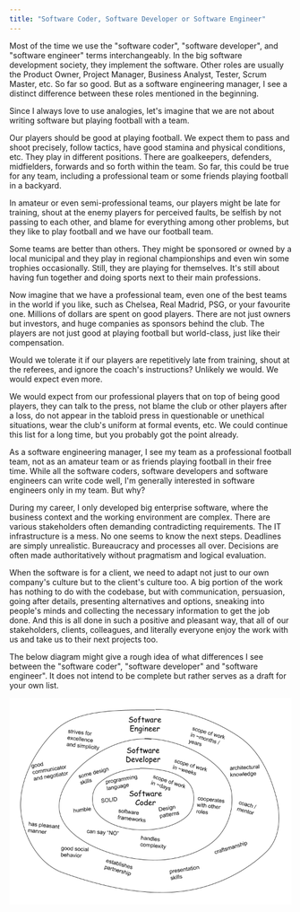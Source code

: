 ```yaml
---
title: "Software Coder, Software Developer or Software Engineer"
---
```

Most of the time we use the "software coder", "software developer", and "software engineer" terms interchangeably. In the big software development society, they implement the software. Other roles are usually the Product Owner, Project Manager, Business Analyst, Tester, Scrum Master, etc. So far so good. But as a software engineering manager, I see a distinct difference between these roles mentioned in the beginning.

Since I always love to use analogies, let's imagine that we are not about writing software but playing football with a team.

Our players should be good at playing football. We expect them to pass and shoot precisely, follow tactics, have good stamina and physical conditions, etc. They play in different positions. There are goalkeepers, defenders, midfielders, forwards and so forth within the team. So far, this could be true for any team, including a professional team or some friends playing football in a backyard.

In amateur or even semi-professional teams, our players might be late for training, shout at the enemy players for perceived faults, be selfish by not passing to each other, and blame for everything among other problems, but they like to play football and we have our football team.

Some teams are better than others. They might be sponsored or owned by a local municipal and they play in regional championships and even win some trophies occasionally. Still, they are playing for themselves. It's still about having fun together and doing sports next to their main professions.

Now imagine that we have a professional team, even one of the best teams in the world if you like, such as Chelsea, Real Madrid, PSG, or your favourite one. Millions of dollars are spent on good players. There are not just owners but investors, and huge companies as sponsors behind the club. The players are not just good at playing football but world-class, just like their compensation.

Would we tolerate it if our players are repetitively late from training, shout at the referees, and ignore the coach's instructions? Unlikely we would. We would expect even more.

We would expect from our professional players that on top of being good players, they can talk to the press, not blame the club or other players after a loss, do not appear in the tabloid press in questionable or unethical situations, wear the club's uniform at formal events, etc. We could continue this list for a long time, but you probably got the point already.

As a software engineering manager, I see my team as a professional football team, not as an amateur team or as friends playing football in their free time. While all the software coders, software developers and software engineers can write code well, I'm generally interested in software engineers only in my team. But why?

During my career, I only developed big enterprise software, where the business context and the working environment are complex. There are various stakeholders often demanding contradicting requirements. The IT infrastructure is a mess. No one seems to know the next steps. Deadlines are simply unrealistic. Bureaucracy and processes all over. Decisions are often made authoritatively without pragmatism and logical evaluation.

When the software is for a client, we need to adapt not just to our own company's culture but to the client's culture too. A big portion of the work has nothing to do with the codebase, but with communication, persuasion, going after details, presenting alternatives and options, sneaking into people's minds and collecting the necessary information to get the job done. And this is all done in such a positive and pleasant way,  that all of our stakeholders, clients, colleagues, and literally everyone enjoy the work with us and take us to their next projects too.

The below diagram might give a rough idea of what differences I see between the "software coder", "software developer" and "software engineer". It does not intend to be complete but rather serves as a draft for your own list.

![](/assets/images/coder-and-software-engineer.png)
